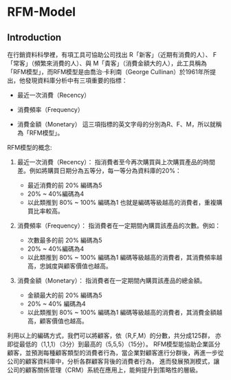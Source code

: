 # RFM-Model
## Introduction
在行銷資料科學裡，有項工具可協助公司找出 R「新客」（近期有消費的人）、 F「常客」（頻繁來消費的人）、與 M「貴客」（消費金額大的人），此工具稱為「RFM模型」，而RFM模型是由喬治·卡利南（George Cullinan）於1961年所提出，他發現資料庫分析中有三項重要的指標：

- 最近一次消費（Recency）
+ 消費頻率（Frequency）
* 消費金額（Monetary） 這三項指標的英文字母的分別為R、F、M，所以就稱為「RFM模型」。
  
RFM模型的概念:
1. 最近一次消費（Recency）： 指消費者至今再次購買與上次購買產品的時間差。例如將購買日期分為五等分，每一等分為資料庫的20%：
   - 最近消費的前 20% 編碼為5
   - 20% ~ 40%編碼為4
   - 以此類推到 80% ~ 100% 編碼為1 也就是編碼等級越高的消費者，重複購買比率較高。
  
2. 消費頻率（Frequency）： 指消費者在一定期間內購買該產品的次數。例如：
   - 次數最多的前 20% 編碼為5
   - 20% ~ 40%編碼為4
   - 以此類推到 80% ~ 100% 編碼為1 編碼等級越高的消費者，其消費頻率越高，忠誠度與顧客價值也越高。
  
3. 消費金額（Monetary）： 指消費者在一定期間內購買該產品的總金額。
   - 金額最大的前 20% 編碼為5
   - 20% ~ 40% 編碼為4
   - 以此類推到 80% ~ 100% 編碼為1 編碼等級越高的消費者，其消費金額越高，顧客價值也越高。

利用以上的編碼方式，我們可以將顧客，依（R,F,M）的分數，共分成125群， 亦即從最低的（1,1,1）（3分）到最高的（5,5,5）（15分）。
RFM模型能協助企業區分顧客，並預測每種顧客類型的消費者行為，當企業對顧客進行分群後，再進一步從公司的顧客資料庫中，分析各群顧客背後的消費者行為， 進而發展預測模式，讓公司的顧客關係管理（CRM）系統在應用上，能夠提升到策略性的層級。
